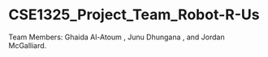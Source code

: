 # CSE1325_Project_Team_Robot-R-Us
Team Members: Ghaida Al-Atoum , Junu Dhungana , and Jordan McGalliard. 
